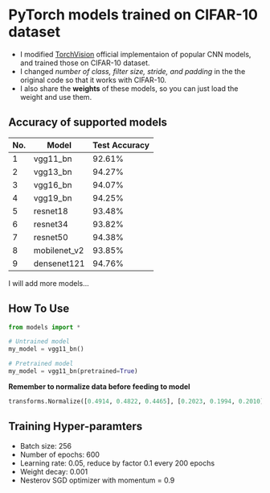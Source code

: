 # PyTorch models trained on CIFAR-10 dataset
- I modified [TorchVision](https://pytorch.org/docs/stable/torchvision/models.html) official implementaion of popular CNN models, and trained those on CIFAR-10 dataset.
- I changed *number of class, filter size, stride, and padding* in the the original code so that it works with CIFAR-10.
- I also share the **weights** of these models, so you can just load the weight and use them.

## Accuracy of supported models
| No. | Model        | Test Accuracy |
|-----|--------------|---------------|
| 1   | vgg11_bn     | 92.61%        |
| 2   | vgg13_bn     | 94.27%        |
| 3   | vgg16_bn     | 94.07%        |
| 4   | vgg19_bn     | 94.25%        |
| 5   | resnet18     | 93.48%        |
| 6   | resnet34     | 93.82%        |
| 7   | resnet50     | 94.38%        |
| 8   | mobilenet_v2 | 93.85%        |
| 9   | densenet121  | 94.76%        |

I will add more models...

## How To Use
```python
from models import *

# Untrained model
my_model = vgg11_bn()

# Pretrained model
my_model = vgg11_bn(pretrained=True)
```

**Remember to normalize data before feeding to model**
```python
transforms.Normalize([0.4914, 0.4822, 0.4465], [0.2023, 0.1994, 0.2010])]
```


## Training Hyper-paramters
- Batch size: 256
- Number of epochs: 600
- Learning rate: 0.05, reduce by factor 0.1 every 200 epochs
- Weight decay: 0.001
- Nesterov SGD optimizer with momentum = 0.9
